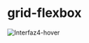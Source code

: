 # grid-flexbox
![Interfaz4-hover](https://user-images.githubusercontent.com/42987030/93953947-8163cd80-fd1a-11ea-8375-30058b36271d.png)
